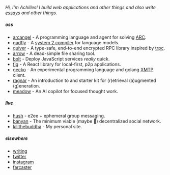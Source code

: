_Hi, I'm Achilles! I build web applications and other things and also write [essays](https://ktb.pub) and other things._

##### oss

- [arcangel](https://github.com/killthebuddh4/arcangel) - A programming language and agent for solving [ARC](https://arcprize.org).
- [gadfly](https://github.com/killthebuddh4/gadfly) - A [system 2 compiler](https://gadfly.run) for language models.
- [quiver](https://github.com/killthebuddh4/quiver) - A type-safe, end-to-end encrypted RPC library inspired by [trpc](https://trpc.io).
- [arrow](https://github.com/killthebuddh4/arrow) - A dead-simple file sharing tool.
- [bolt](https://github.com/killthebuddh4/bolt) - Deploy JavaScript services _really_ quick.
- [fig](https://github.com/killthebuddh4/fig) - A React library for local-first, p2p applications.
- [gecko](https://github.com/killthebuddh4/gecko) - An experimental programming language and golang [XMTP](https://xmtp.org) client.
- [ragnar](https://github.com/killthebuddh4/ragnar) - An introduction to and starter kit for (r)etrieval (a)ugmented (g)eneration.
- [meadow](https://github.com/meadow-sh/meadow) - An AI copilot for focused thought work.

##### live

- [hush](https://hush.ktb.pub) - e2ee + ephemeral group messaging.
- [banyan](https://banyan.sh) - The minimum viable (maybe 😬) decentralized social network.
- [killthebuddha](https://ktb.pub) - My personal site.

##### elsewhere

- [writing](https://ktb.pub)
- [twitter](https://twitter.com/killthebuddha_)
- [instagram](https://instagram.com/killthebuddh4)
- [farcaster](https://warpcast.com/ktb)

